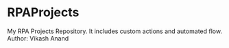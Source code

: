 # RPAProjects
My RPA Projects Repository. It includes custom actions and automated flow.
Author: Vikash Anand
